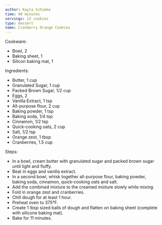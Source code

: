 ```yaml
---
author: Kayla Schimke
time: 90 minutes
servings: 12 cookies
type: dessert
name: Cranberry Orange Cookies
---
```


Cookware:

- Bowl, 2
- Baking sheet, 1
- Silicon baking mat, 1

Ingredients:

- Butter, 1 cup
- Granulated Sugar, 1 cup
- Packed Brown Sugar, 1/2 cup
- Eggs, 2
- Vanilla Extract, 1 tsp
- All-purpose flour, 2 cup
- Baking powder, 1 tsp
- Baking soda, 1/4 tsp
- Cinnamon, 1/2 tsp
- Quick-cooking oats, 2 cup
- Salt, 1/2 tsp
- Orange zest, 1 tbsp
- Cranberries, 1.5 cup

Steps:

- In a bowl, cream butter with granulated sugar and packed brown sugar until light and fluffy.
- Beat in eggs and vanilla extract.
- In a second bowl, whisk together all-purpose flour, baking powder, baking soda, cinnamon, quick-cooking oats and salt.
- Add the combined mixture to the creamed mixture slowly while mixing.
- Fold in orange zest and cranberries.
- Chill dough for at least 1 hour.
- Preheat oven to 375°F.
- Create 1 tbsp sized balls of dough and flatten on baking sheet (complete with silicone baking mat).
- Bake for 11 minutes.
